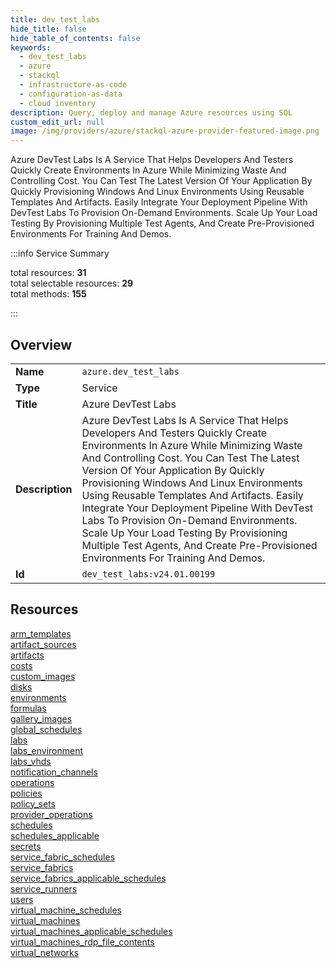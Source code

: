 ```yaml
---
title: dev_test_labs
hide_title: false
hide_table_of_contents: false
keywords:
  - dev_test_labs
  - azure
  - stackql
  - infrastructure-as-code
  - configuration-as-data
  - cloud inventory
description: Query, deploy and manage Azure resources using SQL
custom_edit_url: null
image: /img/providers/azure/stackql-azure-provider-featured-image.png
---
```

Azure DevTest Labs Is A Service That Helps Developers And Testers Quickly Create Environments In Azure While Minimizing Waste And Controlling Cost. You Can Test The Latest Version Of Your Application By Quickly Provisioning Windows And Linux Environments Using Reusable Templates And Artifacts. Easily Integrate Your Deployment Pipeline With DevTest Labs To Provision On-Demand Environments. Scale Up Your Load Testing By Provisioning Multiple Test Agents, And Create Pre-Provisioned Environments For Training And Demos.  
    
:::info Service Summary

<div class="row">
<div class="providerDocColumn">
<span>total resources:&nbsp;<b>31</b></span><br />
<span>total selectable resources:&nbsp;<b>29</b></span><br />
<span>total methods:&nbsp;<b>155</b></span><br />
</div>
</div>

:::

## Overview
<table><tbody>
<tr><td><b>Name</b></td><td><code>azure.dev_test_labs</code></td></tr>
<tr><td><b>Type</b></td><td>Service</td></tr>
<tr><td><b>Title</b></td><td>Azure DevTest Labs</td></tr>
<tr><td><b>Description</b></td><td>Azure DevTest Labs Is A Service That Helps Developers And Testers Quickly Create Environments In Azure While Minimizing Waste And Controlling Cost. You Can Test The Latest Version Of Your Application By Quickly Provisioning Windows And Linux Environments Using Reusable Templates And Artifacts. Easily Integrate Your Deployment Pipeline With DevTest Labs To Provision On-Demand Environments. Scale Up Your Load Testing By Provisioning Multiple Test Agents, And Create Pre-Provisioned Environments For Training And Demos.</td></tr>
<tr><td><b>Id</b></td><td><code>dev_test_labs:v24.01.00199</code></td></tr>
</tbody></table>

## Resources
<div class="row">
<div class="providerDocColumn">
<a href="/providers/azure/dev_test_labs/arm_templates/">arm_templates</a><br />
<a href="/providers/azure/dev_test_labs/artifact_sources/">artifact_sources</a><br />
<a href="/providers/azure/dev_test_labs/artifacts/">artifacts</a><br />
<a href="/providers/azure/dev_test_labs/costs/">costs</a><br />
<a href="/providers/azure/dev_test_labs/custom_images/">custom_images</a><br />
<a href="/providers/azure/dev_test_labs/disks/">disks</a><br />
<a href="/providers/azure/dev_test_labs/environments/">environments</a><br />
<a href="/providers/azure/dev_test_labs/formulas/">formulas</a><br />
<a href="/providers/azure/dev_test_labs/gallery_images/">gallery_images</a><br />
<a href="/providers/azure/dev_test_labs/global_schedules/">global_schedules</a><br />
<a href="/providers/azure/dev_test_labs/labs/">labs</a><br />
<a href="/providers/azure/dev_test_labs/labs_environment/">labs_environment</a><br />
<a href="/providers/azure/dev_test_labs/labs_vhds/">labs_vhds</a><br />
<a href="/providers/azure/dev_test_labs/notification_channels/">notification_channels</a><br />
<a href="/providers/azure/dev_test_labs/operations/">operations</a><br />
<a href="/providers/azure/dev_test_labs/policies/">policies</a><br />
</div>
<div class="providerDocColumn">
<a href="/providers/azure/dev_test_labs/policy_sets/">policy_sets</a><br />
<a href="/providers/azure/dev_test_labs/provider_operations/">provider_operations</a><br />
<a href="/providers/azure/dev_test_labs/schedules/">schedules</a><br />
<a href="/providers/azure/dev_test_labs/schedules_applicable/">schedules_applicable</a><br />
<a href="/providers/azure/dev_test_labs/secrets/">secrets</a><br />
<a href="/providers/azure/dev_test_labs/service_fabric_schedules/">service_fabric_schedules</a><br />
<a href="/providers/azure/dev_test_labs/service_fabrics/">service_fabrics</a><br />
<a href="/providers/azure/dev_test_labs/service_fabrics_applicable_schedules/">service_fabrics_applicable_schedules</a><br />
<a href="/providers/azure/dev_test_labs/service_runners/">service_runners</a><br />
<a href="/providers/azure/dev_test_labs/users/">users</a><br />
<a href="/providers/azure/dev_test_labs/virtual_machine_schedules/">virtual_machine_schedules</a><br />
<a href="/providers/azure/dev_test_labs/virtual_machines/">virtual_machines</a><br />
<a href="/providers/azure/dev_test_labs/virtual_machines_applicable_schedules/">virtual_machines_applicable_schedules</a><br />
<a href="/providers/azure/dev_test_labs/virtual_machines_rdp_file_contents/">virtual_machines_rdp_file_contents</a><br />
<a href="/providers/azure/dev_test_labs/virtual_networks/">virtual_networks</a><br />
</div>
</div>
